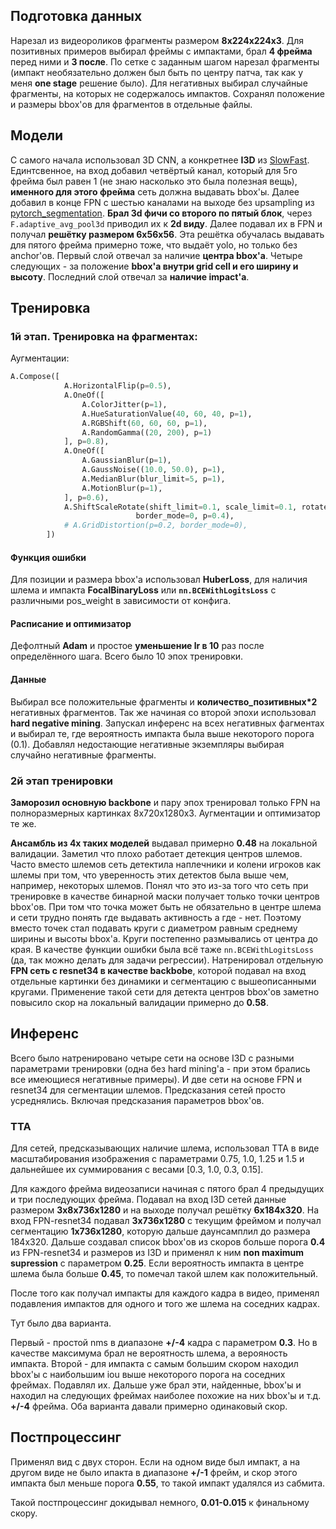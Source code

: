 ## Подготовка данных
Нарезал из видеороликов фрагменты размером **8х224х224х3**. Для позитивных примеров выбирал фреймы с импактами, брал **4 фрейма** перед ними и **3 после**. По сетке с заданным шагом нарезал фрагменты (импакт необязательно должен был быть по центру патча, так как у меня **one stage** решение было). Для негативных выбирал случайные фрагменты, на которых не содержалось импактов. Сохранял положение и размеры bbox'ов для фрагментов в отдельные файлы.

## Модели
С самого начала использовал 3D CNN, а конкретнее **I3D** из [SlowFast](https://github.com/facebookresearch/SlowFast). Единтсвенное, на вход добавил четвёртый канал, который для 5го фрейма был равен 1 (не знаю насколько это была полезная вещь), **именного для этого фрейма** сеть должна выдавать bbox'ы. Далее добавил в конце FPN с шестью каналами на выходе без upsampling из [pytorch_segmentation](https://github.com/qubvel/segmentation_models.pytorch).
**Брал 3d фичи со второго по пятый блок**, через `F.adaptive_avg_pool3d` приводил их к **2d виду**. Далее подавал их в FPN и получал **решётку размером 6x56x56**.
Эта решётка обучалась выдавать для пятого фрейма примерно тоже, что выдаёт yolo, но только без anchor'ов. Первый слой отвечал за наличие **центра bbox'а**. Четыре следующих - за положение **bbox'а внутри grid cell и его ширину и высоту**. Последний слой отвечал за **наличие impact'а**.

## Тренировка
### 1й этап. Тренировка на фрагментах:
Аугментации:
```python
A.Compose([
            A.HorizontalFlip(p=0.5),
            A.OneOf([
                A.ColorJitter(p=1),
                A.HueSaturationValue(40, 60, 40, p=1),
                A.RGBShift(60, 60, 60, p=1),
                A.RandomGamma((20, 200), p=1)
            ], p=0.8),
            A.OneOf([
                A.GaussianBlur(p=1),
                A.GaussNoise((10.0, 50.0), p=1),
                A.MedianBlur(blur_limit=5, p=1),
                A.MotionBlur(p=1),
            ], p=0.6),
            A.ShiftScaleRotate(shift_limit=0.1, scale_limit=0.1, rotate_limit=0,
                            border_mode=0, p=0.4),
            # A.GridDistortion(p=0.2, border_mode=0),
        ])
```
#### Функция ошибки
Для позиции и размера bbox'а использовал **HuberLoss**, для наличия шлема и импакта **FocalBinaryLoss** или **`nn.BCEWithLogitsLoss`** с различными pos_weight в зависимости от конфига.

#### Расписание и оптимизатор
Дефолтный **Adam** и простое **уменьшение lr в 10** раз после определённого шага. Всего было 10 эпох тренировки.

#### Данные
Выбирал все положительные фрагменты и **количество_позитивных*2** негативных фрагментов. Так же начиная со второй эпохи использовал **hard negative mining**. Запускал инференс на всех негативных фагментах и выбирал те, где вероятность импакта была выше некоторого порога (0.1). Добавлял недостающие негативные экземпляры выбирая случайно негативные фрагменты.


### 2й этап тренировки
**Заморозил основную backbone** и пару эпох тренировал только FPN на полноразмерных картинках 8x720x1280x3. Аугментации и оптимизатор те же.

**Ансамбль из 4х таких моделей** выдавал примерно **0.48** на локальной валидации. Заметил что плохо работает детекция центров шлемов. Часто вместо шлемов сеть детектила наплечники и колени игроков как шлемы при том, что уверенность этих детектов была выше чем, например, некоторых шлемов.
Понял что это из-за того что сеть при тренировке в качестве бинарной маски получает только точки центров bbox'ов. При том что точка может быть не обязательно в центре шлема и сети трудно понять где выдавать активность а где - нет.
Поэтому вместо точек стал подавать круги с диаметром равным среднему ширины и высоты bbox'а. Круги постепенно размывались от центра до края. В качестве функции ошибки была всё таже `nn.BCEWithLogitsLoss` (да, так можно делать для задачи регрессии).
Натренировал отдельную **FPN сеть с resnet34 в качестве backbobe**, которой подавал на вход отдельные картинки без динамики и сегментацию с вышеописанными кругами.
Применение такой сети для детекта центров bbox'ов заметно повысило скор на локальный валидации примерно до **0.58**.

## Инференс
Всего было натренировано четыре сети на основе I3D с разными параметрами тренировки (одна без hard mining'а - при этом брались все имеющиеся негативные примеры). И две сети на основе FPN и resnet34 для сегментации шлемов. Предсказания сетей просто усреднялись. Включая предсказания параметров bbox'ов.

### TTA
Для сетей, предсказывающих наличие шлема, использовал TTA в виде масштабирования изображения с параметрами 0.75, 1.0, 1.25 и 1.5 и дальнейшее их суммирования с весами \[0.3, 1.0, 0.3, 0.15\].

Для каждого фрейма видеозаписи начиная с пятого брал 4 предыдущих и три последующих фрейма. Подавал на вход I3D сетей данные размером **3x8x736x1280** и на выходе получал решётку **6x184x320**. На вход FPN-resnet34 подавал **3x736x1280** с текущим фреймом и получал сегментацию **1х736х1280**, которую дальше даунсамплил до размера 184x320. Дальше создавал список bbox'ов из скоров больше порога **0.4** из FPN-resnet34 и размеров из I3D и применял к ним **non maximum supression** с параметром **0.25**. Если вероятность импакта в центре шлема была больше **0.45**, то помечал такой шлем как положительный.

После того как получал импакты для каждого кадра в видео, применял подавления импактов для одного и того же шлема на соседних кадрах.

Тут было два варианта.

Первый - простой nms в диапазоне **+/-4** кадра с параметром **0.3**. Но в качестве максимума брал не вероятность шлема, а верояность импакта.
Второй - для импакта с самым большим скором находил bbox'ы с наибольшим iou выше некоторого порога на соседних фреймах. Подавлял их. Дальше уже брал эти, найденные, bbox'ы и находил на следующих фреймах наиболее похожие на них bbox'ы и т.д. **+/-4** фрейма.
Оба варианта давали примерно одинаковый скор.

## Постпроцессинг
Применял вид с двух сторон. Если на одном виде был импакт, а на другом виде не было ипакта в диапазоне **+/-1** фрейм, и скор этого импакта был меньше порога **0.55**, то такой импакт удалялся из сабмита.

Такой постпроцессинг докидывал немного, **0.01-0.015** к финальному скору.
